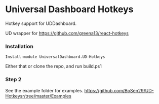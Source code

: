 # Universal Dashboard Hotkeys
Hotkey support for UDDashboard.

UD wrapper for https://github.com/greena13/react-hotkeys

### Installation

```
Install-module UniversalDashboard.UD-Hotkeys
``` 

Either that or clone the repo, and run build.ps1

### Step 2 

See the example folder for examples.
https://github.com/BoSen29/UD-Hotkeysr/tree/master/Examples
